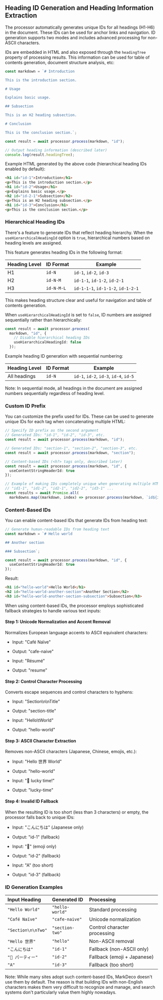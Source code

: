 ## Heading ID Generation and Heading Information Extraction

The processor automatically generates unique IDs for all headings (H1-H6) in the document. These IDs can be used for anchor links and navigation. ID generation supports two modes and includes advanced processing for non-ASCII characters.

IDs are embedded in HTML and also exposed through the `headingTree` property of processing results. This information can be used for table of contents generation, document structure analysis, etc:

```typescript
const markdown = `# Introduction

This is the introduction section.

# Usage

Explains basic usage.

## Subsection

This is an H2 heading subsection.

# Conclusion

This is the conclusion section.`;

const result = await processor.process(markdown, "id");

// Output heading information (described later)
console.log(result.headingTree);
```

Example HTML generated by the above code (hierarchical heading IDs enabled by default):

```html
<h1 id="id-1">Introduction</h1>
<p>This is the introduction section.</p>
<h1 id="id-2">Usage</h1>
<p>Explains basic usage.</p>
<h2 id="id-2-1">Subsection</h2>
<p>This is an H2 heading subsection.</p>
<h1 id="id-3">Conclusion</h1>
<p>This is the conclusion section.</p>
```

### Hierarchical Heading IDs

There's a feature to generate IDs that reflect heading hierarchy. When the `useHierarchicalHeadingId` option is `true`, hierarchical numbers based on heading levels are assigned.

This feature generates heading IDs in the following format:

| Heading Level | ID Format | Example |
|------------|--------|-----|
| H1 | `id-N` | `id-1`, `id-2`, `id-3` |
| H2 | `id-N-M` | `id-1-1`, `id-1-2`, `id-2-1` |
| H3 | `id-N-M-L` | `id-1-1-1`, `id-1-1-2`, `id-1-2-1` |

This makes heading structure clear and useful for navigation and table of contents generation.

When `useHierarchicalHeadingId` is set to `false`, ID numbers are assigned sequentially rather than hierarchically:

```typescript
const result = await processor.process(
  markdown, "id", {
    // Disable hierarchical heading IDs
    useHierarchicalHeadingId: false
  });
```

Example heading ID generation with sequential numbering:

| Heading Level | ID Format | Example |
|------------|--------|-----|
| All headings | `id-N` | `id-1`, `id-2`, `id-3`, `id-4`, `id-5` |

Note: In sequential mode, all headings in the document are assigned numbers sequentially regardless of heading level.

### Custom ID Prefix

You can customize the prefix used for IDs. These can be used to generate unique IDs for each tag when concatenating multiple HTML:

```typescript
// Specify ID prefix as the second argument
// Generated IDs: "id-1", "id-2", "id-3", etc.
const result = await processor.process(markdown, "id");

// Generated IDs: "section-1", "section-2", "section-3", etc.
const result = await processor.process(markdown, "section");

// Content-based IDs (<h?> tags only, described later)
const result = await processor.process(markdown, "id", {
  useContentStringHeaderId: true
});

// Example of making IDs completely unique when generating multiple HTMLs:
// "id1-1", "id1-2", "id2-1", "id2-2", "id3-1" ...
const results = await Promise.all(
  markdowns.map((markdown, index) => processor.process(markdown, `id${index}`)));
```

### Content-Based IDs

You can enable content-based IDs that generate IDs from heading text:

```typescript
// Generate human-readable IDs from heading text
const markdown = `# Hello world

## Another section

### Subsection`;

const result = await processor.process(markdown, "id", {
  useContentStringHeaderId: true
});
```

Result:

```html
<h1 id="hello-world">Hello World</h1>
<h2 id="hello-world-another-section">Another Section</h2>
<h3 id="hello-world-another-section-subsection">Subsection</h3>
```

When using content-based IDs, the processor employs sophisticated fallback strategies to handle various text inputs:

#### Step 1: Unicode Normalization and Accent Removal

Normalizes European language accents to ASCII equivalent characters:

* Input: "Café Naïve"
* Output: "cafe-naive"

* Input: "Résumé"
* Output: "resume"

#### Step 2: Control Character Processing

Converts escape sequences and control characters to hyphens:

* Input: "Section\n\nTitle"
* Output: "section-title"

* Input: "Hello\tWorld"
* Output: "hello-world"

#### Step 3: ASCII Character Extraction

Removes non-ASCII characters (Japanese, Chinese, emojis, etc.):

* Input: "Hello 世界 World"
* Output: "hello-world"

* Input: "🎉 lucky time!"
* Output: "lucky-time"

#### Step 4: Invalid ID Fallback

When the resulting ID is too short (less than 3 characters) or empty, the processor falls back to unique IDs:

* Input: "こんにちは" (Japanese only)
* Output: "id-1" (fallback)

* Input: "🎉" (emoji only)
* Output: "id-2" (fallback)

* Input: "A" (too short)
* Output: "id-3" (fallback)

### ID Generation Examples

|Input Heading|Generated ID|Processing|
|:----|:----|:----|
|`"Hello World"`|`"hello-world"`|Standard processing|
|`"Café Naïve"`|`"cafe-naive"`|Unicode normalization|
|`"Section\n\nTwo"`|`"section-two"`|Control character processing|
|`"Hello 世界"`|`"hello"`|Non-ASCII removal|
|`"こんにちは"`|`"id-1"`|Fallback (non-ASCII only)|
|`"🎉 パーティー"`|`"id-2"`|Fallback (emoji + Japanese)|
|`"A"`|`"id-3"`|Fallback (too short)|

Note: While many sites adopt such content-based IDs, MarkDeco doesn't use them by default.
The reason is that building IDs with non-English characters makes them very difficult to recognize and manage, and search systems don't particularly value them highly nowadays.
